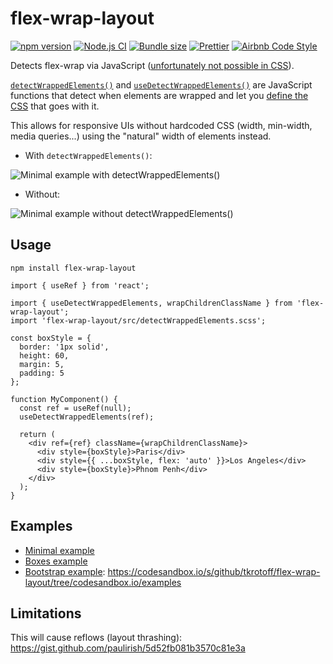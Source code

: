 # flex-wrap-layout

[![npm version](https://badge.fury.io/js/flex-wrap-layout.svg)](https://www.npmjs.com/package/flex-wrap-layout)
[![Node.js CI](https://github.com/tkrotoff/flex-wrap-layout/workflows/Node.js%20CI/badge.svg)](https://github.com/tkrotoff/flex-wrap-layout/actions)
[![Bundle size](https://badgen.net/bundlephobia/minzip/flex-wrap-layout)](https://bundlephobia.com/result?p=flex-wrap-layout)
[![Prettier](https://img.shields.io/badge/code_style-prettier-ff69b4.svg)](https://github.com/prettier/prettier)
[![Airbnb Code Style](https://badgen.net/badge/code%20style/airbnb/ff5a5f?icon=airbnb)](https://github.com/airbnb/javascript)

Detects flex-wrap via JavaScript ([unfortunately not possible in CSS](https://stackoverflow.com/q/40012428)).

[`detectWrappedElements()`](src/detectWrappedElements.ts) and [`useDetectWrappedElements()`](src/useDetectWrappedElements.ts) are JavaScript functions that detect when elements are wrapped and let you [define the CSS](src/detectWrappedElements.scss) that goes with it.

This allows for responsive UIs without hardcoded CSS (width, min-width, media queries...) using the "natural" width of elements instead.

- With `detectWrappedElements()`:

![Minimal example with detectWrappedElements()](examples/Minimal-detectWrappedElements.gif)

- Without:

![Minimal example without detectWrappedElements()](examples/Minimal.gif)

## Usage

`npm install flex-wrap-layout`

```JS
import { useRef } from 'react';

import { useDetectWrappedElements, wrapChildrenClassName } from 'flex-wrap-layout';
import 'flex-wrap-layout/src/detectWrappedElements.scss';

const boxStyle = {
  border: '1px solid',
  height: 60,
  margin: 5,
  padding: 5
};

function MyComponent() {
  const ref = useRef(null);
  useDetectWrappedElements(ref);

  return (
    <div ref={ref} className={wrapChildrenClassName}>
      <div style={boxStyle}>Paris</div>
      <div style={{ ...boxStyle, flex: 'auto' }}>Los Angeles</div>
      <div style={boxStyle}>Phnom Penh</div>
    </div>
  );
}
```

## Examples

- [Minimal example](examples/Minimal.tsx)
- [Boxes example](examples/Boxes.tsx)
- [Bootstrap example](examples/Bootstrap.tsx): https://codesandbox.io/s/github/tkrotoff/flex-wrap-layout/tree/codesandbox.io/examples

## Limitations

This will cause reflows (layout thrashing): https://gist.github.com/paulirish/5d52fb081b3570c81e3a
